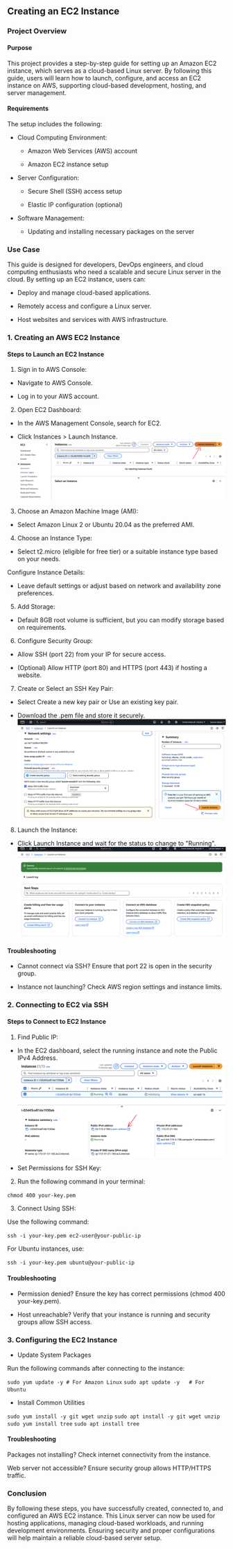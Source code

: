 ## Creating an EC2 Instance

### Project Overview

#### Purpose

This project provides a step-by-step guide for setting up an Amazon EC2 instance, which serves as a cloud-based Linux server. By following this guide, users will learn how to launch, configure, and access an EC2 instance on AWS, supporting cloud-based development, hosting, and server management.

#### Requirements

The setup includes the following:

- Cloud Computing Environment:

  - Amazon Web Services (AWS) account

  - Amazon EC2 instance setup

- Server Configuration:

    - Secure Shell (SSH) access setup

    - Elastic IP configuration (optional)

- Software Management:

    - Updating and installing necessary packages on the server


### Use Case

This guide is designed for developers, DevOps engineers, and cloud computing enthusiasts who need a scalable and secure Linux server in the cloud. By setting up an EC2 instance, users can:

- Deploy and manage cloud-based applications.

- Remotely access and configure a Linux server.

- Host websites and services with AWS infrastructure.

### 1. Creating an AWS EC2 Instance

#### Steps to Launch an EC2 Instance

1. Sign in to AWS Console:

- Navigate to AWS Console.

- Log in to your AWS account.

2. Open EC2 Dashboard:

- In the AWS Management Console, search for EC2.

- Click Instances > Launch Instance.
![New-instance](images/new-instance.png)

3. Choose an Amazon Machine Image (AMI):

- Select Amazon Linux 2 or Ubuntu 20.04 as the preferred AMI.

4. Choose an Instance Type:

- Select t2.micro (eligible for free tier) or a suitable instance type based on your needs.

Configure Instance Details:

- Leave default settings or adjust based on network and availability zone preferences.

5. Add Storage:

- Default 8GB root volume is sufficient, but you can modify storage based on requirements.

6. Configure Security Group:

- Allow SSH (port 22) from your IP for secure access.

- (Optional) Allow HTTP (port 80) and HTTPS (port 443) if hosting a website.

7. Create or Select an SSH Key Pair:

- Select Create a new key pair or Use an existing key pair.

- Download the .pem file and store it securely.
![Launch-instance](images/launch-instance.png)

8. Launch the Instance:

- Click Launch Instance and wait for the status to change to "Running".
![suceess](images/launch-succes.png)

#### Troubleshooting

- Cannot connect via SSH? Ensure that port 22 is open in the security group.

- Instance not launching? Check AWS region settings and instance limits.

### 2. Connecting to EC2 via SSH

#### Steps to Connect to EC2 Instance

1. Find Public IP:

- In the EC2 dashboard, select the running instance and note the Public IPv4 Address.
 ![suceess](images/public-ip.png)

- Set Permissions for SSH Key:

2. Run the following command in your terminal:

```chmod 400 your-key.pem```

3. Connect Using SSH:

Use the following command:

```ssh -i your-key.pem ec2-user@your-public-ip```

For Ubuntu instances, use:

```ssh -i your-key.pem ubuntu@your-public-ip```

#### Troubleshooting

- Permission denied? Ensure the key has correct permissions (chmod 400 your-key.pem).

- Host unreachable? Verify that your instance is running and security groups allow SSH access.

### 3. Configuring the EC2 Instance

- Update System Packages

Run the following commands after connecting to the instance:

```sudo yum update -y # For Amazon Linux```
```sudo apt update -y   # For Ubuntu```

- Install Common Utilities

```sudo yum install -y git wget unzip```
```sudo apt install -y git wget unzip```
```sudo yum install tree```
```sudo apt install tree```


#### Troubleshooting

Packages not installing? Check internet connectivity from the instance.

Web server not accessible? Ensure security group allows HTTP/HTTPS traffic.

### Conclusion

By following these steps, you have successfully created, connected to, and configured an AWS EC2 instance. This Linux server can now be used for hosting applications, managing cloud-based workloads, and running development environments. Ensuring security and proper configurations will help maintain a reliable cloud-based server setup.

